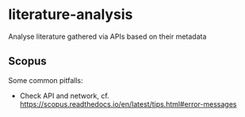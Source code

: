 # literature-analysis
Analyse literature gathered via APIs based on their metadata

## Scopus

Some common pitfalls:
- Check API and network, cf. https://scopus.readthedocs.io/en/latest/tips.html#error-messages
